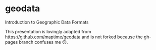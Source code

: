 geodata
=======

Introduction to Geographic Data Formats

This presentation is lovingly adapted from https://github.com/maptime/geodata and is not forked because the gh-pages branch confuses me 😕.
